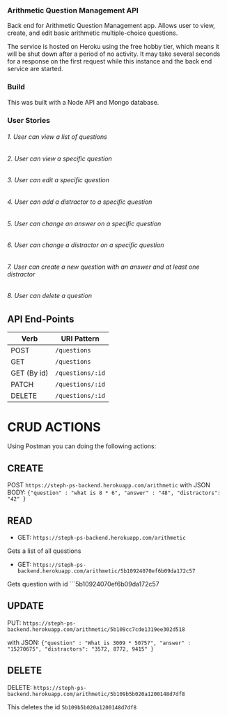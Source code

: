 ### Arithmetic Question Management API

Back end for Arithmetic Question Management app.  Allows user to view, create, and edit basic arithmetic multiple-choice questions. 

The service is hosted on Heroku using the free hobby tier, which means it will be shut down after a period of no activity. It may take several seconds for a response on the first request while this instance and the back end service are started.

### Build

This was built with a Node API and Mongo database.

### User Stories

###### 1. User can view a list of questions
###### 2. User can view a specific question
###### 3. User can edit a specific question
###### 4. User can add a distractor to a specific question
###### 5. User can change an answer on a specific question
###### 6. User can change a distractor on a specific question
###### 7. User can create a new question with an answer and at least one distractor
###### 8. User can delete a question

## API End-Points

| Verb   | URI Pattern              |
|--------|--------------------------|
| POST  | `/questions`              |
| GET  | `/questions`               |
| GET (By id)  | `/questions/:id`   |
| PATCH   | `/questions/:id`        |    
| DELETE  | `/questions/:id`        |

# CRUD ACTIONS

Using Postman you can doing the following actions:

## CREATE

POST ```https://steph-ps-backend.herokuapp.com/arithmetic```
with JSON BODY: ```{"question" : "what is 8 * 6", "answer" : "48", "distractors": "42" }```

## READ
-  GET: ```https://steph-ps-backend.herokuapp.com/arithmetic```

Gets a list of all questions

-  GET: ```https://steph-ps-backend.herokuapp.com/arithmetic/5b10924070ef6b09da172c57```

Gets question with id ```5b10924070ef6b09da172c57

## UPDATE

PUT: ```https://steph-ps-backend.herokuapp.com/arithmetic/5b109cc7cde1319ee302d518```

with JSON: ```{"question" : "What is 3009 * 5075?", "answer" : "15270675", "distractors": "3572, 8772, 9415" }```


## DELETE

DELETE: ```https://steph-ps-backend.herokuapp.com/arithmetic/5b109b5b020a1200148d7df8```

This deletes the id ```5b109b5b020a1200148d7df8```
